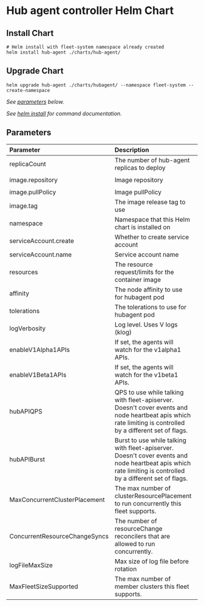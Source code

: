 # Hub agent controller Helm Chart

## Install Chart

```console
# Helm install with fleet-system namespace already created
helm install hub-agent ./charts/hub-agent/
```

## Upgrade Chart

```console
helm upgrade hub-agent ./charts/hubagent/ --namespace fleet-system --create-namespace
```

_See [parameters](#parameters) below._

_See [helm install](https://helm.sh/docs/helm/helm_install/) for command documentation._

## Parameters

| Parameter                     | Description                                                                                                                                                  | Default                                          |
|:------------------------------|:-------------------------------------------------------------------------------------------------------------------------------------------------------------|:-------------------------------------------------|
| replicaCount                  | The number of hub-agent replicas to deploy                                                                                                                   | `1`                                              |
| image.repository              | Image repository                                                                                                                                             | `ghcr.io/azure/azure/fleet/hub-agent`            |
| image.pullPolicy              | Image pullPolicy                                                                                                                                             | `Always`                                         |
| image.tag                     | The image release tag to use                                                                                                                                 | `v0.1.0`                                         |
| namespace                     | Namespace that this Helm chart is installed on                                                                                                               | `fleet-system`                                   |
| serviceAccount.create         | Whether to create service account                                                                                                                            | `true`                                           |
| serviceAccount.name           | Service account name                                                                                                                                         | `hub-agent-sa`                                   |
| resources                     | The resource request/limits for the container image                                                                                                          | limits: 500m CPU, 1Gi, requests: 100m CPU, 128Mi |
| affinity                      | The node affinity to use for hubagent pod                                                                                                                    | `{}`                                             |
| tolerations                   | The tolerations to use for hubagent pod                                                                                                                      | `[]`                                             |
| logVerbosity                  | Log level. Uses V logs (klog)                                                                                                                                | `5`                                              |
| enableV1Alpha1APIs            | If set, the agents will watch for the v1alpha1 APIs.                                                                                                         | `false`                                          |
| enableV1Beta1APIs             | If set, the agents will watch for the v1beta1 APIs.                                                                                                          | `true`                                           |
| hubAPIQPS                     | QPS to use while talking with fleet-apiserver. Doesn't cover events and node heartbeat apis which rate limiting is controlled by a different set of flags.   | `20.0`                                           |
| hubAPIBurst                   | Burst to use while talking with fleet-apiserver. Doesn't cover events and node heartbeat apis which rate limiting is controlled by a different set of flags. | `100`                                            |
| MaxConcurrentClusterPlacement | The max number of clusterResourcePlacement to run concurrently this fleet supports.                                                                          | `10`                                             |
| ConcurrentResourceChangeSyncs | The number of resourceChange reconcilers that are allowed to run concurrently.                                                                               | `20`                                             |
| logFileMaxSize                | Max size of log file before rotation                                                                                                                         | `1000000`                                        |
| MaxFleetSizeSupported         | The max number of member clusters this fleet supports.                                                                                                       | `100`                                            |